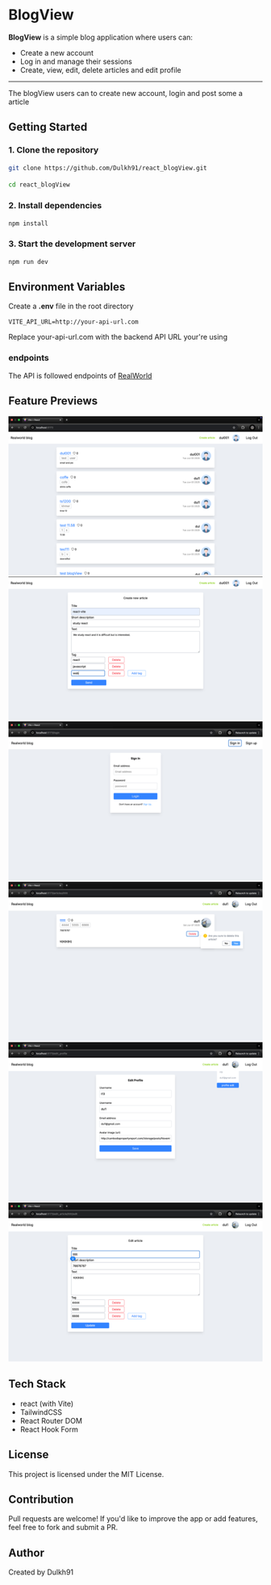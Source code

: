 # BlogView

**BlogView** is a simple blog application where users can:

- Create a new account
- Log in and manage their sessions
- Create, view, edit, delete articles and edit profile

---

The blogView users can to create new account, login and post some a article

## Getting Started

### 1. Clone the repository

```bash
git clone https://github.com/Dulkh91/react_blogView.git

cd react_blogView
```

### 2. Install dependencies

```bash
npm install
```

### 3. Start the development server

```bash
npm run dev
```

## Environment Variables

Create a **.env** file in the root directory

```env
VITE_API_URL=http://your-api-url.com
```

Replace your-api-url.com with the backend API URL your're using

### endpoints
The API is followed endpoints of <a href="https://bump.sh/gerome-grignon-lp2/doc/realworld/" > RealWorld </a>

## Feature Previews

!['viewList'](/src/assets/viewList.png)
!['postArticle'](/src/assets/postArticle.png)
!['login'](/src/assets/login.png)
!['delete'](/src/assets/delete_user.png)
!['edit_profile'](/src/assets/edit_profile.png)
!['edit_article'](/src/assets/edit_article.png)

## Tech Stack

- react (with Vite)
- TailwindCSS
- React Router DOM
- React Hook Form

## License

This project is licensed under the MIT License.

## Contribution

Pull requests are welcome! If you'd like to improve the app or add features, feel free to fork and submit a PR.

## Author

Created by Dulkh91
